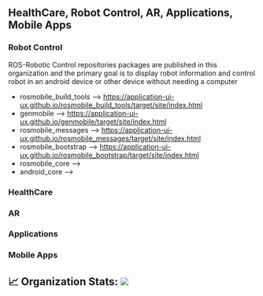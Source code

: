 ## HealthCare, Robot Control, AR, Applications, Mobile Apps


### Robot Control

ROS-Robotic Control repositories packages are published in this organization and the primary goal is to display robot information and control robot in an android device or other device without needing a computer

- rosmobile_build_tools --> https://application-ui-ux.github.io/rosmobile_build_tools/target/site/index.html
- genmobile --> https://application-ui-ux.github.io/genmobile/target/site/index.html
- rosmobile_messages  --> https://application-ui-ux.github.io/rosmobile_messages/target/site/index.html
- rosmobile_bootstrap  --> https://application-ui-ux.github.io/rosmobile_bootstrap/target/site/index.html
- rosmobile_core -->
- android_core -->


### HealthCare


### AR


### Applications


### Mobile Apps

## 📈 Organization Stats: <a href="https://github.com/Application-UI-UX"> <img src="https://komarev.com/ghpvc/?username=Application-UI-UX&label=Profile+Views&color=2e8b57&style=flat" /></a>

<!--
**Here are some ideas to get you started:**

🙋‍♀️ A short introduction - what is your organization all about?
🌈 Contribution guidelines - how can the community get involved?
👩‍💻 Useful resources - where can the community find your docs? Is there anything else the community should know?
🍿 Fun facts - what does your team eat for breakfast?
🧙 Remember, you can do mighty things with the power of [Markdown](https://docs.github.com/github/writing-on-github/getting-started-with-writing-and-formatting-on-github/basic-writing-and-formatting-syntax)
-->
